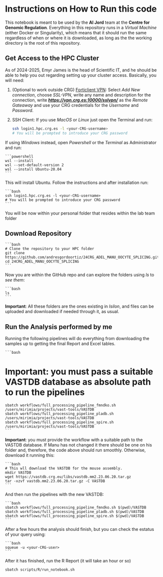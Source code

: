 # Instructions on How to Run this code
This notebook is meant to be used by the **Al Jord** team at the **Centre for Genomic Regulation**. Everything in this repository runs in a *Virtual Machine* (either Docker or Singularity), which means that it should run the same regardless of when or where it is downloaded, as long as the the working directory is the root of this repository.

## Get Access to the HPC Cluster
As of 2024-2025, Emyr James is the head of Scientific IT, and he should be able to help you out regarding setting up your cluster access. Basically, you will need:
1. (Optional to work outside CRG) [Forticlient VPN](https://www.fortinet.com/lat/support/product-downloads): Select *Add New connection*, choose *SSL-VPN*, write any name and description for the connection, write ***https://vpn.crg.es:10000/sslvpn/*** as the *Remote Gateaway* and use your CRG credentials for the *Username* and *Password*.
2. SSH Client: If you use *MacOS* or *Linux* just open the Terminal and run:

    ```bash
    ssh login1.hpc.crg.es -l <your-CRG-username>
    # You will be prompted to introduce your CRG password
    ```
If using *Windows* instead, open *Powershell* or the *Terminal* as Administrator and run:

    ```powershell
    wsl --install
    wsl --set-default-version 2
    wsl --install Ubuntu-20.04
    ```
This will install Ubuntu. Follow the instructions and after installation run:

    ```bash
    ssh login1.hpc.crg.es -l <your-CRG-username>
    # You will be prompted to introduce your CRG password
    ```
You will be now within your personal folder that resides within the lab team folder

## Download Repository

    ```bash
    # Clone the repository to your HPC folder
    git clone https://github.com/andresgordoortiz/24CRG_ADEL_MANU_OOCYTE_SPLICING.git
    cd 24CRG_ADEL_MANU_OOCYTE_SPLICING
    ```

Now you are within the GitHub repo and can explore the folders using *ls* to *see them*:

    ```bash
    ls
    ```

**Important**: All these folders are the ones existing in *Isilon*, and files can be uploaded and downloaded if needed through it, as usual.

## Run the Analysis performed by me
Running the following pipelines will do everything from downloading the samples up to getting the final Report and Excel tables.

    ```bash
   # Important: you must pass a suitable VASTDB database as absolute path to run the pipelines
    sbatch workflows/full_processing_pipeline_fmndko.sh /users/mirimia/projects/vast-tools/VASTDB
    sbatch workflows/full_processing_pipeline_pladb.sh /users/mirimia/projects/vast-tools/VASTDB
    sbatch workflows/full_processing_pipeline_spire.sh /users/mirimia/projects/vast-tools/VASTDB
    ```
**Important**: you must provide the workflow with a suitable path to the VASTDB database. If Manu has not changed it there should be one on his folder and, therefore, the code above should run smoothly. Otherwise, download it running this:

    ```bash
    # This wll download the VASTDB for the mouse assembly.
    mkdir VASTDB
    wget https://vastdb.crg.eu/libs/vastdb.mm2.23.06.20.tar.gz
    tar -xzvf vastdb.mm2.23.06.20.tar.gz -C VASTDB
    ```
And then run the pipelines with the new VASTDB:

    ```bash
    sbatch workflows/full_processing_pipeline_fmndko.sh $(pwd)/VASTDB
    sbatch workflows/full_processing_pipeline_pladb.sh $(pwd)/VASTDB
    sbatch workflows/full_processing_pipeline_spire.sh $(pwd)/VASTDB
    ```

After a few hours the analysis should finish, but you can check the estatus of your query using:

    ```bash
    squeue -u <your-CRG-user>
    ```
After it has finished, run the R Report (it will take an hour or so)

   ```bash
   sbatch scripts/R/run_notebook.sh
   ```

